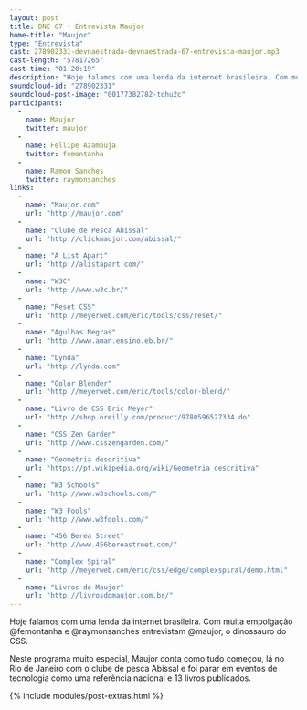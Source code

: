 ```yaml
---
layout: post
title: DNE 67 - Entrevista Maujor
home-title: "Maujor"
type: "Entrevista"
cast: 278902331-devnaestrada-devnaestrada-67-entrevista-maujor.mp3
cast-length: "57817265"
cast-time: "01:20:19"
description: "Hoje falamos com uma lenda da internet brasileira. Com muita empolgação @femontanha e @raymonsanches entrevistam @maujor, o dinossauro do CSS."
soundcloud-id: "278902331"
soundcloud-post-image: "00177382782-tqhu2c"
participants:
  -
    name: Maujor
    twitter: maujor
  -
    name: Fellipe Azambuja
    twitter: femontanha
  -
    name: Ramon Sanches
    twitter: raymonsanches
links:
  -
    name: "Maujor.com"
    url: "http://maujor.com"
  -
    name: "Clube de Pesca Abissal"
    url: "http://clickmaujor.com/abissal/"
  -
    name: "A List Apart"
    url: "http://alistapart.com/"
  -
    name: "W3C"
    url: "http://www.w3c.br/"
  -
    name: "Reset CSS"
    url: "http://meyerweb.com/eric/tools/css/reset/"
  -
    name: "Agulhas Negras"
    url: "http://www.aman.ensino.eb.br/"
  -
    name: "Lynda"
    url: "http://lynda.com"
  -
    name: "Color Blender"
    url: "http://meyerweb.com/eric/tools/color-blend/"
  -
    name: "Livro de CSS Eric Meyer"
    url: "http://shop.oreilly.com/product/9780596527334.do"
  -
    name: "CSS Zen Garden"
    url: "http://www.csszengarden.com/"
  -
    name: "Geometria descritiva"
    url: "https://pt.wikipedia.org/wiki/Geometria_descritiva"
  -
    name: "W3 Schools"
    url: "http://www.w3schools.com/"
  -
    name: "W3 Fools"
    url: "http://www.w3fools.com/"
  -
    name: "456 Berea Street"
    url: "http://www.456bereastreet.com/"
  -
    name: "Complex Spiral"
    url: "http://meyerweb.com/eric/css/edge/complexspiral/demo.html"
  -
    name: "Livros do Maujor"
    url: "http://livrosdomaujor.com.br/"
---
```


Hoje falamos com uma lenda da internet brasileira. Com muita empolgação @femontanha e @raymonsanches entrevistam @maujor, o dinossauro do CSS.

Neste programa muito especial, Maujor conta como tudo começou, lá no Rio de Janeiro com o clube de pesca Abissal e foi parar em eventos de tecnologia como uma referência nacional e 13 livros publicados.

{% include modules/post-extras.html %}

